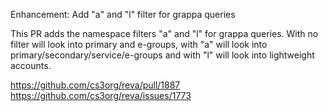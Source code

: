 Enhancement: Add "a" and "l" filter for grappa queries

This PR adds the namespace filters "a" and "l" for grappa queries.
With no filter will look into primary and e-groups, with "a" will look
into primary/secondary/service/e-groups and with "l" will look into
lightweight accounts.


https://github.com/cs3org/reva/pull/1887
https://github.com/cs3org/reva/issues/1773
